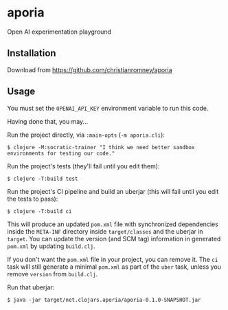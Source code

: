 # aporia

Open AI experimentation playground

## Installation

Download from https://github.com/christianromney/aporia

## Usage

You must set the `OPENAI_API_KEY` environment variable to run this code.

Having done that, you may...

Run the project directly, via `:main-opts` (`-m aporia.cli`):

    $ clojure -M:socratic-trainer "I think we need better sandbox environments for testing our code."


Run the project's tests (they'll fail until you edit them):

    $ clojure -T:build test

Run the project's CI pipeline and build an uberjar (this will fail until you edit the tests to pass):

    $ clojure -T:build ci

This will produce an updated `pom.xml` file with synchronized dependencies inside the `META-INF`
directory inside `target/classes` and the uberjar in `target`. You can update the version (and SCM tag)
information in generated `pom.xml` by updating `build.clj`.

If you don't want the `pom.xml` file in your project, you can remove it. The `ci` task will
still generate a minimal `pom.xml` as part of the `uber` task, unless you remove `version`
from `build.clj`.

Run that uberjar:

    $ java -jar target/net.clojars.aporia/aporia-0.1.0-SNAPSHOT.jar
